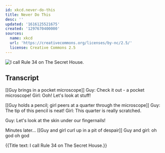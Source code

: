 ```yaml
---
id: xkcd.never-do-this
title: Never Do This
desc: ''
updated: '1616125521675'
created: '1297670400000'
sources:
  name: xkcd
  url: 'https://creativecommons.org/licenses/by-nc/2.5/'
  license: Creative Commons 2.5
---
```

![I call Rule 34 on The Secret House.](https://imgs.xkcd.com/comics/never_do_this.png)

## Transcript
[[Guy brings in a pocket microscope]]
Guy: Check it out - a pocket microscope!
Girl: Ooh! Let's look at stuff!

[[Guy holds a pencil; girl peers at a quarter through the microscope]]
Guy: The tip of this pencil is neat!
Girl: This quarter is really scratched.

Guy: Let's look at the skin under our fingernails!

Minutes later...
[[Guy and girl curl up in a pit of despair]]
Guy and girl: oh god oh god

{{Title text: I call Rule 34 on The Secret House.}}
